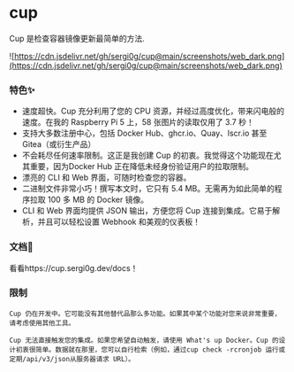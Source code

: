 # cup

Cup 是检查容器镜像更新最简单的方法.

![https://cdn.jsdelivr.net/gh/sergi0g/cup@main/screenshots/web_dark.png](https://cdn.jsdelivr.net/gh/sergi0g/cup@main/screenshots/web_dark.png)

### 特色✨
- 速度超快。Cup 充分利用了您的 CPU 资源，并经过高度优化，带来闪电般的速度。在我的 Raspberry Pi 5 上，58 张图片的读取仅用了 3.7 秒！
- 支持大多数注册中心，包括 Docker Hub、ghcr.io、Quay、lscr.io 甚至 Gitea（或衍生产品）
- 不会耗尽任何速率限制。这正是我创建 Cup 的初衷。我觉得这个功能现在尤其重要，因为Docker Hub 正在降低未经身份验证用户的拉取限制。
- 漂亮的 CLI 和 Web 界面，可随时检查您的容器。
- 二进制文件非常小巧！撰写本文时，它只有 5.4 MB。无需再为如此简单的程序拉取 100 多 MB 的 Docker 镜像。
- CLI 和 Web 界面均提供 JSON 输出，方便您将 Cup 连接到集成。它易于解析，并且可以轻松设置 Webhook 和美观的仪表板！

### 文档📘
看看https://cup.sergi0g.dev/docs！

### 限制

```
Cup 仍在开发中。它可能没有其他替代品那么多功能。如果其中某个功能对您来说非常重要，请考虑使用其他工具。

Cup 无法直接触发您的集成。如果您希望自动触发，请使用 What's up Docker。Cup 的设计初衷很简单。数据就在那里，您可以自行检索（例如，通过cup check -rcronjob 运行或定期/api/v3/json从服务器请求 URL）。
```